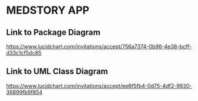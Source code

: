 # MEDSTORY APP


## Link to Package Diagram

https://www.lucidchart.com/invitations/accept/756a7374-0b96-4e38-bcff-d33c1cf5dc85


## Link to UML Class Diagram

https://www.lucidchart.com/invitations/accept/ee6f5fb4-0d75-4df2-9930-36899fb9f854
